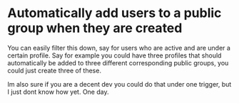 # Automatically add users to a public group when they are created
You can easily filter this down, say for users who are active and are under a certain profile. Say for example you could have three profiles that should automatically be added to three different corresponding public groups, you could just create three of these.

Im also sure if you are a decent dev you could do that under one trigger, but I just dont know how yet. One day.

